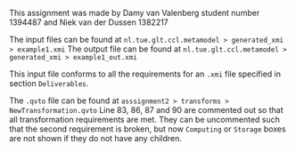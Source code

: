 This assignment was made by Damy van Valenberg student number 1394487 and Niek van der Dussen 1382217

The input files can be found at ```nl.tue.glt.ccl.metamodel > generated_xmi > example1.xmi```
The output file can be found at ```nl.tue.glt.ccl.metamodel > generated_xmi > example1_out.xmi```

This input file conforms to all the requirements for an `.xmi` file specified in section `Deliverables`. 

The `.qvto` file can be found at ```asssignment2 > transforms > NewTransformation.qvto```
Line 83, 86, 87 and 90 are commented out so that all transformation requirements are met. They can be uncommented such that the second requirement is broken, but now `Computing` or `Storage` boxes are not shown if they do not have any children.

